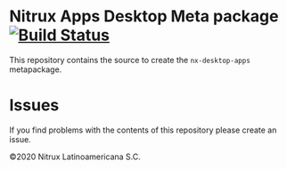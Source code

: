 # Nitrux Apps Desktop Meta package [![Build Status](https://travis-ci.org/Nitrux/nx-desktop-apps.svg?branch=master)](https://travis-ci.org/Nitrux/nx-desktop-apps)

This repository contains the source to create the `nx-desktop-apps` metapackage.

# Issues
If you find problems with the contents of this repository please create an issue.

©2020 Nitrux Latinoamericana S.C.

